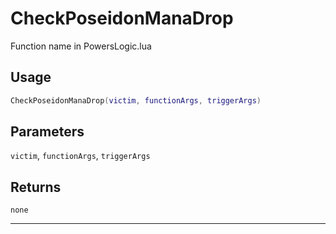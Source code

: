 # CheckPoseidonManaDrop
Function name in PowersLogic.lua
## Usage
```lua
CheckPoseidonManaDrop(victim, functionArgs, triggerArgs)
```
## Parameters
`victim`, `functionArgs`, `triggerArgs`
## Returns
`none`

---